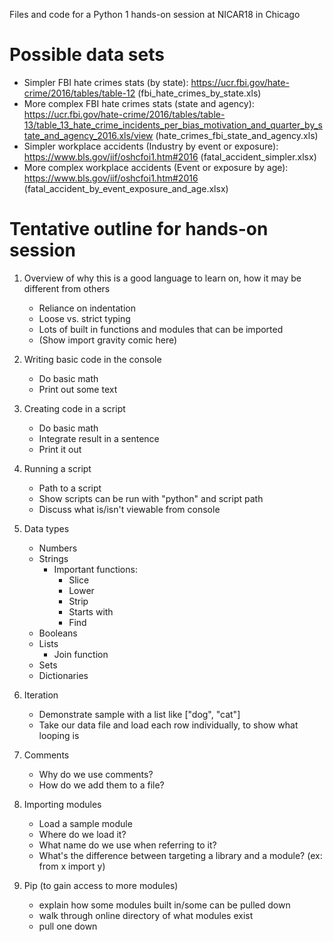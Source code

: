 Files and code for a Python 1 hands-on session at NICAR18 in Chicago

# Possible data sets
* Simpler FBI hate crimes stats (by state): https://ucr.fbi.gov/hate-crime/2016/tables/table-12 (fbi_hate_crimes_by_state.xls)
* More complex FBI hate crimes stats (state and agency): https://ucr.fbi.gov/hate-crime/2016/tables/table-13/table_13_hate_crime_incidents_per_bias_motivation_and_quarter_by_state_and_agency_2016.xls/view (hate_crimes_fbi_state_and_agency.xls)
* Simpler workplace accidents (Industry by event or exposure): https://www.bls.gov/iif/oshcfoi1.htm#2016 (fatal_accident_simpler.xlsx)
* More complex workplace accidents (Event or exposure by age): https://www.bls.gov/iif/oshcfoi1.htm#2016 (fatal_accident_by_event_exposure_and_age.xlsx)


# Tentative outline for hands-on session

1. Overview of why this is a good language to learn on, how it may be different from others
	* Reliance on indentation
	* Loose vs. strict typing
	* Lots of built in functions and modules that can be imported
	* (Show import gravity comic here)
2. Writing basic code in the console
	* Do basic math
	* Print out some text

3. Creating code in a script
	* Do basic math
	* Integrate result in a sentence
	* Print it out

4. Running a script
	* Path to a script
	* Show scripts can be run with "python" and script path
	* Discuss what is/isn't viewable from console

5. Data types
	* Numbers
	* Strings
		* Important functions:
			* Slice
			* Lower
			* Strip
			* Starts with
			* Find
	* Booleans
	* Lists
		* Join function
	* Sets
	* Dictionaries

6. Iteration
	* Demonstrate sample with a list like ["dog", "cat"]
	* Take our data file and load each row individually, to show what looping is
7. Comments
	* Why do we use comments?
	* How do we add them to a file?
8. Importing modules
	* Load a sample module
	* Where do we load it?
	* What name do we use when referring to it?
	* What's the difference between targeting a library and a module? (ex: from x import y)
9. Pip (to gain access to more modules)
	* explain how some modules built in/some can be pulled down
	* walk through online directory of what modules exist
	* pull one down